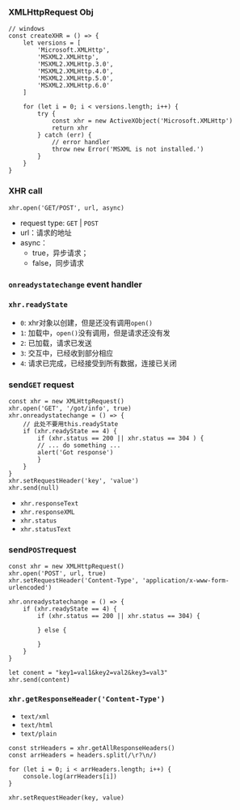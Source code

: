### XMLHttpRequest Obj
```
// windows
const createXHR = () => {
	let versions = [
		'Microsoft.XMLHttp',
		'MSXML2.XMLHttp',
		'MSXML2.XMLHttp.3.0',
		'MSXML2.XMLHttp.4.0',
		'MSXML2.XMLHttp.5.0',
		'MSXML2.XMLHttp.6.0'
	]
	
	for (let i = 0; i < versions.length; i++) {
		try {
			const xhr = new ActiveXObject('Microsoft.XMLHttp')
			return xhr
		} catch (err) {
			// error handler
			throw new Error('MSXML is not installed.')
		}
	}
}
```

### XHR call
```
xhr.open('GET/POST', url, async)
```

- request type: `GET` | `POST`
- url：请求的地址
- async：
	- true，异步请求；
	- false，同步请求

### `onreadystatechange` event handler
### `xhr.readyState`
- `0`: xhr对象以创建，但是还没有调用`open()`
- `1`: 加载中，`open()`没有调用，但是请求还没有发
- `2`: 已加载，请求已发送
- `3`: 交互中，已经收到部分相应
- `4`: 请求已完成，已经接受到所有数据，连接已关闭

### send`GET` request
```
const xhr = new XMLHttpRequest()
xhr.open('GET', '/got/info', true)
xhr.onreadystatechange = () => {
	// 此处不要用this.readyState
	if (xhr.readyState == 4) {
		if (xhr.status == 200 || xhr.status == 304 ) {
		// ... do something ...
		alert('Got response')
		}
	}
}
xhr.setRequestHeader('key', 'value')
xhr.send(null)
```

- `xhr.responseText`
- `xhr.responseXML`
- `xhr.status`
- `xhr.statusText`

### send`POST`request
```
const xhr = new XMLHttpRequest()
xhr.open('POST', url, true)
xhr.setRequestHeader('Content-Type', 'application/x-www-form-urlencoded')

xhr.onreadystatechange = () => {
	if (xhr.readyState == 4) {
		if (xhr.status == 200 || xhr.status == 304) {
			
		} else {
		
		}
	}
}

let conent = "key1=val1&key2=val2&key3=val3"
xhr.send(content)
```

### `xhr.getResponseHeader('Content-Type')`
- `text/xml`
- `text/html`
- `text/plain`

```
const strHeaders = xhr.getAllResponseHeaders()
const arrHeaders = headers.split(/\r?\n/)

for (let i = 0; i < arrHeaders.length; i++) {
	console.log(arrHeaders[i])
}
```

```
xhr.setRequestHeader(key, value)
```